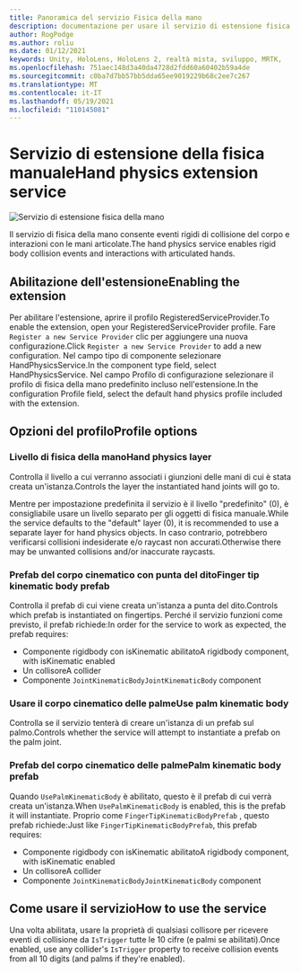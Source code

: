 ```yaml
---
title: Panoramica del servizio Fisica della mano
description: documentazione per usare il servizio di estensione fisica manuale in MRTK
author: RogPodge
ms.author: roliu
ms.date: 01/12/2021
keywords: Unity, HoloLens, HoloLens 2, realtà mista, sviluppo, MRTK,
ms.openlocfilehash: 751aec148d3a40da4728d2fdd60a60402b59a4de
ms.sourcegitcommit: c0ba7d7bb57bb5dda65ee9019229b68c2ee7c267
ms.translationtype: MT
ms.contentlocale: it-IT
ms.lasthandoff: 05/19/2021
ms.locfileid: "110145081"
---
```

# <a name="hand-physics-extension-service"></a><span data-ttu-id="450a5-104">Servizio di estensione della fisica manuale</span><span class="sxs-lookup"><span data-stu-id="450a5-104">Hand physics extension service</span></span>

![Servizio di estensione fisica della mano](../images/hand-physics/MRTK_UX_HandPhysics_Main.jpg)

<span data-ttu-id="450a5-106">Il servizio di fisica della mano consente eventi rigidi di collisione del corpo e interazioni con le mani articolate.</span><span class="sxs-lookup"><span data-stu-id="450a5-106">The hand physics service enables rigid body collision events and interactions with articulated hands.</span></span>

## <a name="enabling-the-extension"></a><span data-ttu-id="450a5-107">Abilitazione dell'estensione</span><span class="sxs-lookup"><span data-stu-id="450a5-107">Enabling the extension</span></span>

<span data-ttu-id="450a5-108">Per abilitare l'estensione, aprire il profilo RegisteredServiceProvider.</span><span class="sxs-lookup"><span data-stu-id="450a5-108">To enable the extension, open your RegisteredServiceProvider profile.</span></span> <span data-ttu-id="450a5-109">Fare `Register a new Service Provider` clic per aggiungere una nuova configurazione.</span><span class="sxs-lookup"><span data-stu-id="450a5-109">Click `Register a new Service Provider` to add a new configuration.</span></span> <span data-ttu-id="450a5-110">Nel campo tipo di componente selezionare HandPhysicsService.</span><span class="sxs-lookup"><span data-stu-id="450a5-110">In the component type field, select HandPhysicsService.</span></span> <span data-ttu-id="450a5-111">Nel campo Profilo di configurazione selezionare il profilo di fisica della mano predefinito incluso nell'estensione.</span><span class="sxs-lookup"><span data-stu-id="450a5-111">In the configuration Profile field, select the default hand physics profile included with the extension.</span></span>

## <a name="profile-options"></a><span data-ttu-id="450a5-112">Opzioni del profilo</span><span class="sxs-lookup"><span data-stu-id="450a5-112">Profile options</span></span>

### <a name="hand-physics-layer"></a><span data-ttu-id="450a5-113">Livello di fisica della mano</span><span class="sxs-lookup"><span data-stu-id="450a5-113">Hand physics layer</span></span>

<span data-ttu-id="450a5-114">Controlla il livello a cui verranno associati i giunzioni delle mani di cui è stata creata un'istanza.</span><span class="sxs-lookup"><span data-stu-id="450a5-114">Controls the layer the instantiated hand joints will go to.</span></span>

<span data-ttu-id="450a5-115">Mentre per impostazione predefinita il servizio è il livello "predefinito" (0), è consigliabile usare un livello separato per gli oggetti di fisica manuale.</span><span class="sxs-lookup"><span data-stu-id="450a5-115">While the service defaults to the "default" layer (0), it is recommended to use a separate layer for hand physics objects.</span></span> <span data-ttu-id="450a5-116">In caso contrario, potrebbero verificarsi collisioni indesiderate e/o raycast non accurati.</span><span class="sxs-lookup"><span data-stu-id="450a5-116">Otherwise there may be unwanted collisions and/or inaccurate raycasts.</span></span>

### <a name="finger-tip-kinematic-body-prefab"></a><span data-ttu-id="450a5-117">Prefab del corpo cinematico con punta del dito</span><span class="sxs-lookup"><span data-stu-id="450a5-117">Finger tip kinematic body prefab</span></span>

<span data-ttu-id="450a5-118">Controlla il prefab di cui viene creata un'istanza a punta del dito.</span><span class="sxs-lookup"><span data-stu-id="450a5-118">Controls which prefab is instantiated on fingertips.</span></span> <span data-ttu-id="450a5-119">Perché il servizio funzioni come previsto, il prefab richiede:</span><span class="sxs-lookup"><span data-stu-id="450a5-119">In order for the service to work as expected, the prefab requires:</span></span>

- <span data-ttu-id="450a5-120">Componente rigidbody con isKinematic abilitato</span><span class="sxs-lookup"><span data-stu-id="450a5-120">A rigidbody component, with isKinematic enabled</span></span>
- <span data-ttu-id="450a5-121">Un collisore</span><span class="sxs-lookup"><span data-stu-id="450a5-121">A collider</span></span>
- <span data-ttu-id="450a5-122">Componente `JointKinematicBody`</span><span class="sxs-lookup"><span data-stu-id="450a5-122">`JointKinematicBody` component</span></span>

### <a name="use-palm-kinematic-body"></a><span data-ttu-id="450a5-123">Usare il corpo cinematico delle palme</span><span class="sxs-lookup"><span data-stu-id="450a5-123">Use palm kinematic body</span></span>

<span data-ttu-id="450a5-124">Controlla se il servizio tenterà di creare un'istanza di un prefab sul palmo.</span><span class="sxs-lookup"><span data-stu-id="450a5-124">Controls whether the service will attempt to instantiate a prefab on the palm joint.</span></span>

### <a name="palm-kinematic-body-prefab"></a><span data-ttu-id="450a5-125">Prefab del corpo cinematico delle palme</span><span class="sxs-lookup"><span data-stu-id="450a5-125">Palm kinematic body prefab</span></span>

<span data-ttu-id="450a5-126">Quando `UsePalmKinematicBody` è abilitato, questo è il prefab di cui verrà creata un'istanza.</span><span class="sxs-lookup"><span data-stu-id="450a5-126">When `UsePalmKinematicBody` is enabled, this is the prefab it will instantiate.</span></span> <span data-ttu-id="450a5-127">Proprio come `FingerTipKinematicBodyPrefab` , questo prefab richiede:</span><span class="sxs-lookup"><span data-stu-id="450a5-127">Just like `FingerTipKinematicBodyPrefab`, this prefab requires:</span></span>

- <span data-ttu-id="450a5-128">Componente rigidbody con isKinematic abilitato</span><span class="sxs-lookup"><span data-stu-id="450a5-128">A rigidbody component, with isKinematic enabled</span></span>
- <span data-ttu-id="450a5-129">Un collisore</span><span class="sxs-lookup"><span data-stu-id="450a5-129">A collider</span></span>
- <span data-ttu-id="450a5-130">Componente `JointKinematicBody`</span><span class="sxs-lookup"><span data-stu-id="450a5-130">`JointKinematicBody` component</span></span>

## <a name="how-to-use-the-service"></a><span data-ttu-id="450a5-131">Come usare il servizio</span><span class="sxs-lookup"><span data-stu-id="450a5-131">How to use the service</span></span>

<span data-ttu-id="450a5-132">Una volta abilitata, usare la proprietà di qualsiasi collisore per ricevere eventi di collisione da `IsTrigger` tutte le 10 cifre (e palmi se abilitati).</span><span class="sxs-lookup"><span data-stu-id="450a5-132">Once enabled, use any collider's `IsTrigger` property to receive collision events from all 10 digits (and palms if they're enabled).</span></span>
